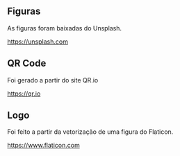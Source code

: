 ## Figuras

As figuras foram baixadas do Unsplash.

https://unsplash.com

## QR Code

Foi gerado a partir do site QR.io

https://qr.io

## Logo

Foi feito a partir da vetorização de uma figura do Flaticon.

https://www.flaticon.com